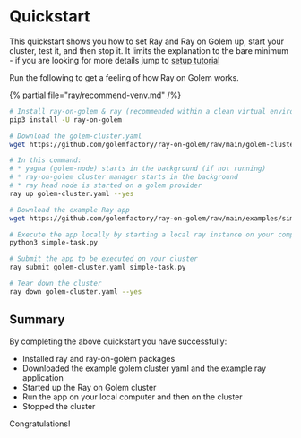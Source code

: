 # Quickstart

This quickstart shows you how to set Ray and Ray on Golem up, start your cluster, test it, and then stop it.
It limits the explanation to the bare minimum - if you are looking for more details jump to [setup tutorial](/docs/creators/ray/setup-tutorial)

Run the following to get a feeling of how Ray on Golem works. 

{% partial file="ray/recommend-venv.md" /%}

```bash
# Install ray-on-golem & ray (recommended within a clean virtual environment)
pip3 install -U ray-on-golem
```
```bash
# Download the golem-cluster.yaml
wget https://github.com/golemfactory/ray-on-golem/raw/main/golem-cluster.yaml

# In this command:
# * yagna (golem-node) starts in the background (if not running)
# * ray-on-golem cluster manager starts in the background
# * ray head node is started on a golem provider
ray up golem-cluster.yaml --yes
```
```bash
# Download the example Ray app
wget https://github.com/golemfactory/ray-on-golem/raw/main/examples/simple-task.py 

# Execute the app locally by starting a local ray instance on your computer
python3 simple-task.py
```
```bash
# Submit the app to be executed on your cluster
ray submit golem-cluster.yaml simple-task.py
```
```bash
# Tear down the cluster
ray down golem-cluster.yaml --yes

```

## Summary

By completing the above quickstart you have successfully:

- Installed ray and ray-on-golem packages
- Downloaded the example golem cluster yaml and the example ray application
- Started up the Ray on Golem cluster
- Run the app on your local computer and then on the cluster
- Stopped the cluster

Congratulations!
